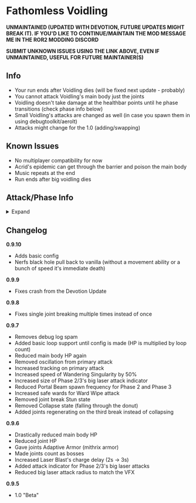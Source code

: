 # Fathomless Voidling

**UNMAINTAINED (UPDATED WITH DEVOTION, FUTURE UPDATES MIGHT BREAK IT). IF YOU'D LIKE TO CONTINUE/MAINTAIN THE MOD MESSAGE ME IN THE ROR2 MODDING DISCORD**

**SUBMIT UNKNOWN ISSUES USING THE LINK ABOVE, EVEN IF UNMAINTAINED, USEFUL FOR FUTURE MAINTAINER(S)**

## Info

- Your run ends after Voidling dies (will be fixed next update - probably)
- You cannot attack Voidling's main body just the joints
- Voidling doesn't take damage at the healthbar points until he phase transitions (check phase info below)
- Small Voidling's attacks are changed as well (in case you spawn them in using debugtoolkit/aerolt)
- Attacks might change for the 1.0 (adding/swapping)

## Known Issues

- No multiplayer compatibility for now
- Acrid's epidemic can get through the barrier and poison the main body
- Music repeats at the end
- Run ends after big voidling dies

## Attack/Phase Info

<details>
  <summary>Expand</summary>

### Phase 1

- Primary: Void Missiles - Increased size, now have an explosive radius, less tracking, oscillating
- Secondary: Portal Beams - Summons portals that fire predictive lasers at the closest enemy to the portal
- Utility: Void Laser - Fires a large laser and spins around the arena
- Special: Singularity - Creates a black hole under itself, instantly killing anything that enters

### Phase 2

- Primary: Void Missiles - Same
- Secondary: Portal Beams - More lasers
- Utility: Laser Blast - Aims and fires a large laser
- Special: Wandering Singularity - Creates a small black hole that slowly follows enemies until it collapses, killing anything it touches

### Phase 3

- Primary: Void Missiles - Same
- Secondary: Portal Beams - More lasers
- Utility: Portal Blast - Creates a portal near a random enemy, firing a large laser through the portal
- Special: Wandering Singularity - Creates a small black hole that slowly follows enemies until it collapses, killing anything it touches

### In-Between Phases

- Ward Wipe: Charges up to kill everything in the vicinity, take cover in a safe ward.

### Phase 4

- Certain Death: Charges up to kill everything in the vicinity, kill it first.

</details>

## Changelog

**0.9.10**

- Adds basic config
- Nerfs black hole pull back to vanilla (without a movement ability or a bunch of speed it's immediate death)

**0.9.9**

- Fixes crash from the Devotion Update

**0.9.8**

- Fixes single joint breaking multiple times instead of once

**0.9.7**

- Removes debug log spam
- Added basic loop support until config is made (HP is multiplied by loop count)
- Reduced main body HP again
- Removed oscillation from primary attack
- Increased tracking on primary attack
- Increased speed of Wandering Singularity by 50%
- Increased size of Phase 2/3's big laser attack indicator
- Reduced Portal Beam spawn frequency for Phase 2 and Phase 3
- Increased safe wards for Ward Wipe attack
- Removed joint break Stun state
- Removed Collapse state (falling through the donut)
- Added joints regenerating on the third break instead of collapsing

**0.9.6**

- Drastically reduced main body HP
- Reduced joint HP
- Gave joints Adaptive Armor (mithrix armor)
- Made joints count as bosses
- Increased Laser Blast's charge delay (2s -> 3s)
- Added attack indicator for Phase 2/3's big laser attacks
- Reduced big laser attack radius to match the VFX

**0.9.5**

- 1.0 "Beta"
